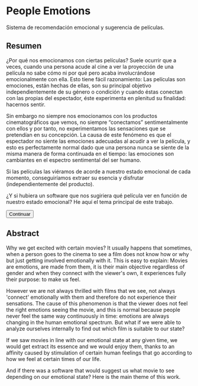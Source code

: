 # People Emotions

Sistema de recomendación emocional y sugerencia de películas.

## Resumen

¿Por qué nos emocionamos con ciertas películas? Suele ocurrir que a veces, cuando una persona acude al cine a ver la proyección de una película no sabe cómo ni por qué pero acaba involucrándose emocionalmente con ella. Esto tiene fácil razonamiento: Las películas son emociones, están hechas de ellas, son su principal objetivo independientemente de su género o condición y cuando éstas conectan con las propias del espectador, éste experimenta en plenitud su finalidad: hacernos sentir.

Sin embargo no siempre nos emocionamos con los productos cinematográficos que vemos, no siempre “conectamos” sentimentalmente con ellos y por tanto, no experimentamos las sensaciones que se pretendían en su concepción. La causa de este fenómeno es que el espectador no siente las emociones adecuadas al acudir a ver la película, y esto es perfectamente normal dado que una persona nunca se siente de la misma manera de forma continuada en el tiempo: las emociones son cambiantes en el espectro sentimental del ser humano.

Si las películas las viéramos de acorde a nuestro estado emocional de cada momento, conseguiríamos extraer su esencia y disfrutar (independientemente del producto).

¿Y si hubiera un software que nos sugiriera qué película ver en función de nuestro estado emocional? He aquí el tema principal de este trabajo.

<button class="button-save large">Continuar </button>

## Abstract

Why we get excited with certain movies? It usually happens that sometimes, when a person goes to the cinema to see a film does not know how or why but just getting involved emotionally with it. This is easy to explain: Movies are emotions, are made from them, it is their main objective regardless of gender and when they connect with the viewer's own, it experiences fully their purpose: to make us feel.

However we are not always thrilled with films that we see, not always 'connect' emotionally with them and therefore do not experience their sensations. The cause of this phenomenon is that the viewer does not feel the right emotions seeing the movie, and this is normal because people never feel the same way continuously in time: emotions are always changing in the human emotional spectrum. But what if we were able to analyze ourselves internally to find out which film is suitable to our state?

If we saw movies in line with our emotional state at any given time, we would get extract its essence and we would enjoy them, thanks to an affinity caused by stimulation of certain human feelings that go according to how we feel at certain times of our life.

And if there was a software that would suggest us what movie to see depending on our emotional state? Here is the main theme of this work.
